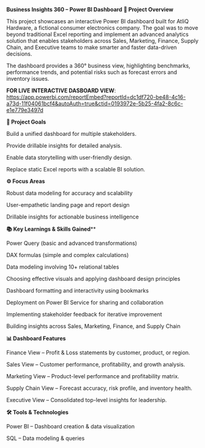 **Business Insights 360 – Power BI Dashboard**
**📌 Project Overview**

This project showcases an interactive Power BI dashboard built for AtliQ Hardware, a fictional consumer electronics company. The goal was to move beyond traditional Excel reporting and implement an advanced analytics solution that enables stakeholders across Sales, Marketing, Finance, Supply Chain, and Executive teams to make smarter and faster data-driven decisions.

The dashboard provides a 360° business view, highlighting benchmarks, performance trends, and potential risks such as forecast errors and inventory issues.

**FOR LIVE INTERACTIVE DASBOARD VIEW**: https://app.powerbi.com/reportEmbed?reportId=dc1df720-be48-4c16-a73d-11f04061bcf4&autoAuth=true&ctid=0193972e-5b25-4fa2-8c6c-e1e779e3497d

**🎯 Project Goals**

Build a unified dashboard for multiple stakeholders.

Provide drillable insights for detailed analysis.

Enable data storytelling with user-friendly design.

Replace static Excel reports with a scalable BI solution.

**⚙️ Focus Areas**

Robust data modeling for accuracy and scalability

User-empathetic landing page and report design

Drillable insights for actionable business intelligence

**📚 Key Learnings & Skills Gained****

Power Query (basic and advanced transformations)

DAX formulas (simple and complex calculations)

Data modeling involving 10+ relational tables

Choosing effective visuals and applying dashboard design principles

Dashboard formatting and interactivity using bookmarks

Deployment on Power BI Service for sharing and collaboration

Implementing stakeholder feedback for iterative improvement

Building insights across Sales, Marketing, Finance, and Supply Chain

**📊 Dashboard Features**

Finance View – Profit & Loss statements by customer, product, or region.

Sales View – Customer performance, profitability, and growth analysis.

Marketing View – Product-level performance and profitability matrix.

Supply Chain View – Forecast accuracy, risk profile, and inventory health.

Executive View – Consolidated top-level insights for leadership.

**🛠️ Tools & Technologies**

Power BI – Dashboard creation & data visualization

SQL – Data modeling & queries
